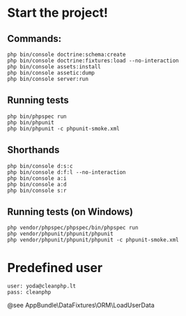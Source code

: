 # Start the project!
## Commands:

    php bin/console doctrine:schema:create
    php bin/console doctrine:fixtures:load --no-interaction
    php bin/console assets:install
    php bin/console assetic:dump
    php bin/console server:run

## Running tests

    php bin/phpspec run
    php bin/phpunit
    php bin/phpunit -c phpunit-smoke.xml


## Shorthands

    php bin/console d:s:c
    php bin/console d:f:l --no-interaction
    php bin/console a:i
    php bin/console a:d
    php bin/console s:r

## Running tests (on Windows)

    php vendor/phpspec/phpspec/bin/phpspec run
    php vendor/phpunit/phpunit/phpunit 
    php vendor/phpunit/phpunit/phpunit -c phpunit-smoke.xml

# Predefined user
    
    user: yoda@cleanphp.lt
    pass: cleanphp

@see AppBundle\DataFixtures\ORM\LoadUserData
